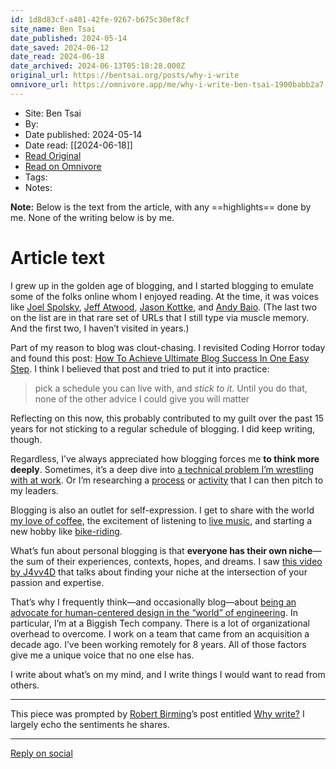 ```yaml
---
id: 1d8d83cf-a401-42fe-9267-b675c30ef8cf
site_name: Ben Tsai
date_published: 2024-05-14
date_saved: 2024-06-12
date_read: 2024-06-18
date_archived: 2024-06-13T05:18:28.000Z
original_url: https://bentsai.org/posts/why-i-write
omnivore_url: https://omnivore.app/me/why-i-write-ben-tsai-1900babb2a7
---
```


 - Site: Ben Tsai
 - By: 
 - Date published: 2024-05-14
 - Date read: [[2024-06-18]]
 - [Read Original](https://bentsai.org/posts/why-i-write)
 - [Read on Omnivore](https://omnivore.app/me/why-i-write-ben-tsai-1900babb2a7)
 - Tags: 
 - Notes: 

**Note:** Below is the text from the article, with any ==highlights== done by me. None of the writing below is by me.

# Article text
I grew up in the golden age of blogging, and I started blogging to emulate some of the folks online whom I enjoyed reading. At the time, it was voices like [Joel Spolsky](https://www.joelonsoftware.com/), [Jeff Atwood](https://blog.codinghorror.com/), [Jason Kottke](https://kottke.org/), and [Andy Baio](https://waxy.org/). (The last two on the list are in that rare set of URLs that I still type via muscle memory. And the first two, I haven’t visited in years.)

Part of my reason to blog was clout-chasing. I revisited Coding Horror today and found this post: [How To Achieve Ultimate Blog Success In One Easy Step](https://blog.codinghorror.com/how-to-achieve-ultimate-blog-success-in-one-easy-step/). I think I believed that post and tried to put it into practice:

> pick a schedule you can live with, and _stick to it_. Until you do that, none of the other advice I could give you will matter

Reflecting on this now, this probably contributed to my guilt over the past 15 years for not sticking to a regular schedule of blogging. I did keep writing, though.

Regardless, I’ve always appreciated how blogging forces me **to think more deeply**. Sometimes, it’s a deep dive into [a technical problem I’m wrestling with at work](https://bentsai.org/posts/idisposable-ipayattention). Or I’m researching a [process](https://bentsai.org/posts/atlassian-s-20-time-policy) or [activity](https://bentsai.org/posts/our-first-retrospective) that I can then pitch to my leaders.

Blogging is also an outlet for self-expression. I get to share with the world [my love of coffee](https://bentsai.org/posts/mmm-coffee), the excitement of listening to [live music](https://bentsai.org/posts/le-jazz), and starting a new hobby like [bike-riding](https://bentsai.org/posts/my-bicycle).

What’s fun about personal blogging is that **everyone has their own niche**—the sum of their experiences, contexts, hopes, and dreams. I saw [this video by J4vv4D](https://social.lol/@bentsai/112405882726678854) that talks about finding your niche at the intersection of your passion and expertise.

That’s why I frequently think—and occasionally blog—about [being an advocate for human-centered design in the “world” of engineering](https://bentsai.org/posts/developers-in-the-double-diamond). In particular, I’m at a Biggish Tech company. There is a lot of organizational overhead to overcome. I work on a team that came from an acquisition a decade ago. I’ve been working remotely for 8 years. All of those factors give me a unique voice that no one else has.

I write about what’s on my mind, and I write things I would want to read from others.

---

This piece was prompted by [Robert Birming](https://birming.com/)’s post entitled [Why write?](https://birming.com/posts/why-write) I largely echo the sentiments he shares.

---

[Reply on social](https://social.lol/@bentsai/112441312586988681)  

